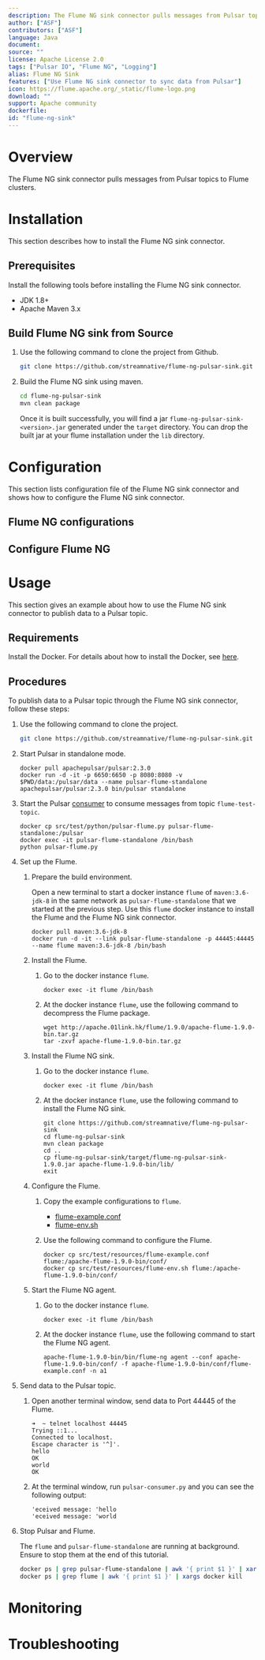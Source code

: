 ```yaml
---
description: The Flume NG sink connector pulls messages from Pulsar topics to Flume clusters.
author: ["ASF"]
contributors: ["ASF"]
language: Java
document: 
source: ""
license: Apache License 2.0
tags: ["Pulsar IO", "Flume NG", "Logging"]
alias: Flume NG Sink
features: ["Use Flume NG sink connector to sync data from Pulsar"]
icon: https://flume.apache.org/_static/flume-logo.png
download: ""
support: Apache community
dockerfile: 
id: "flume-ng-sink"
---
```


# Overview

The Flume NG sink connector pulls messages from Pulsar topics to Flume clusters.

# Installation

This section describes how to install the Flume NG sink connector.

## Prerequisites

Install the following tools before installing the Flume NG sink connector.

- JDK 1.8+
- Apache Maven 3.x

## Build Flume NG sink from Source

1. Use the following command to clone the project from Github.

    ```bash
    git clone https://github.com/streamnative/flume-ng-pulsar-sink.git
    ```

2. Build the Flume NG sink using maven.

    ```bash
    cd flume-ng-pulsar-sink
    mvn clean package
    ```

    Once it is built successfully, you will find a jar `flume-ng-pulsar-sink-<version>.jar` generated under the `target` directory.
    You can drop the built jar at your flume installation under the `lib` directory.

# Configuration

This section lists configuration file of the Flume NG sink connector and shows how to configure the Flume NG sink connector.

## Flume NG configurations

## Configure Flume NG

# Usage

This section gives an example about how to use the Flume NG sink connector to publish data to a Pulsar topic.

## Requirements

Install the Docker. For details about how to install the Docker, see [here](https://docs.docker.com/docker-for-mac/install/).

## Procedures

To publish data to a Pulsar topic through the Flume NG sink connector, follow these steps:

1. Use the following command to clone the project.

    ```bash
    git clone https://github.com/streamnative/flume-ng-pulsar-sink.git
    ```

2. Start Pulsar in standalone mode.

    ```$xslt
    docker pull apachepulsar/pulsar:2.3.0
    docker run -d -it -p 6650:6650 -p 8080:8080 -v $PWD/data:/pulsar/data --name pulsar-flume-standalone apachepulsar/pulsar:2.3.0 bin/pulsar standalone
    ```

3. Start the Pulsar [consumer](https://github.com/streamnative/pulsar-flume-ng-sink/blob/master/src/test/python/pulsar-flume.py) to consume messages from topic `flume-test-topic`.

    ```$xslt
    docker cp src/test/python/pulsar-flume.py pulsar-flume-standalone:/pulsar
    docker exec -it pulsar-flume-standalone /bin/bash
    python pulsar-flume.py
    ```

4. Set up the Flume.

   1. Prepare the build environment.

        Open a new terminal to start a docker instance `flume` of `maven:3.6-jdk-8` in the same network as `pulsar-flume-standalone` that we started at the previous step. Use this `flume` docker instance to install the Flume and the Flume NG sink connector.

        ```$xslt
        docker pull maven:3.6-jdk-8
        docker run -d -it --link pulsar-flume-standalone -p 44445:44445 --name flume maven:3.6-jdk-8 /bin/bash
        ```

   2. Install the Flume.

        1. Go to the docker instance `flume`.

            ```$xslt
            docker exec -it flume /bin/bash
            ```

        2. At the docker instance `flume`, use the following command to decompress the Flume package.

            ```
            wget http://apache.01link.hk/flume/1.9.0/apache-flume-1.9.0-bin.tar.gz
            tar -zxvf apache-flume-1.9.0-bin.tar.gz
            ```

   3. Install the Flume NG sink.
   
       1. Go to the docker instance `flume`.

            ```$xslt
            docker exec -it flume /bin/bash
            ```
       2. At the docker instance `flume`, use the following command to install the Flume NG sink.
   
            ```$xslt
            git clone https://github.com/streamnative/flume-ng-pulsar-sink
            cd flume-ng-pulsar-sink
            mvn clean package
            cd ..
            cp flume-ng-pulsar-sink/target/flume-ng-pulsar-sink-1.9.0.jar apache-flume-1.9.0-bin/lib/
            exit
            ```

   4. Configure the Flume.

      1. Copy the example configurations to `flume`.

           - [flume-example.conf](https://github.com/streamnative/pulsar-flume-ng-sink/blob/master/src/test/resources/flume-example.conf)
           - [flume-env.sh](https://github.com/streamnative/pulsar-flume-ng-sink/blob/master/src/test/resources/flume-env.sh)

      2. Use the following command to configure the Flume.
   
            ```$xslt
            docker cp src/test/resources/flume-example.conf flume:/apache-flume-1.9.0-bin/conf/
            docker cp src/test/resources/flume-env.sh flume:/apache-flume-1.9.0-bin/conf/
            ```

   5. Start the Flume NG agent.
   
      1. Go to the docker instance `flume`.

            ```$xslt
            docker exec -it flume /bin/bash
            ```

      2. At the docker instance `flume`, use the following command to start the Flume NG agent.

            ```$xslt
            apache-flume-1.9.0-bin/bin/flume-ng agent --conf apache-flume-1.9.0-bin/conf/ -f apache-flume-1.9.0-bin/conf/flume-example.conf -n a1
            ```

5. Send data to the Pulsar topic.

    1. Open another terminal window, send data to Port 44445 of the Flume.

        ```$xslt
        ➜  ~ telnet localhost 44445
        Trying ::1...
        Connected to localhost.
        Escape character is '^]'.
        hello
        OK
        world
        OK
        ```

    2. At the terminal window, run `pulsar-consumer.py` and you can see the following output:

        ```$xslt
        'eceived message: 'hello
        'eceived message: 'world
        ``` 

6. Stop Pulsar and Flume.

    The `flume` and `pulsar-flume-standalone` are running at background. Ensure to stop them at the end of this tutorial.

    ```bash
    docker ps | grep pulsar-flume-standalone | awk '{ print $1 }' | xargs docker kill
    docker ps | grep flume | awk '{ print $1 }' | xargs docker kill
    ```

# Monitoring

# Troubleshooting
